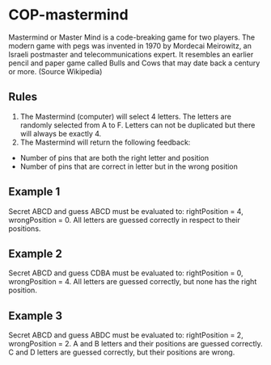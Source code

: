 # COP-mastermind

Mastermind or Master Mind is a code-breaking game for two players. The modern game with pegs was invented in 1970 by Mordecai Meirowitz, an Israeli postmaster and telecommunications expert. It resembles an earlier pencil and paper game called Bulls and Cows that may date back a century or more. (Source Wikipedia)

## Rules
1. The Mastermind (computer) will select 4 letters. The letters are randomly selected from A to F. Letters can not be duplicated but there will always be exactly 4.
2. The Mastermind will return the following feedback:
- Number of pins that are both the right letter and position
- Number of pins that are correct in letter but in the wrong position
      
## Example 1
Secret ABCD and guess ABCD must be evaluated to: rightPosition = 4, wrongPosition = 0. All letters are guessed correctly in respect to their positions.

## Example 2
Secret ABCD and guess CDBA must be evaluated to: rightPosition = 0, wrongPosition = 4. All letters are guessed correctly, but none has the right position.

## Example 3
Secret ABCD and guess ABDC must be evaluated to: rightPosition = 2, wrongPosition = 2. A and B letters and their positions are guessed correctly. C and D letters are guessed correctly, but their positions are wrong.
